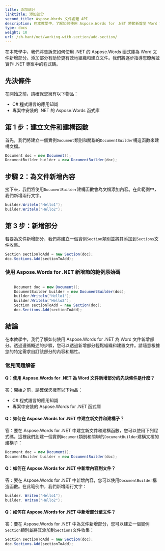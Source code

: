 ```yaml
---
title: 添加部分
linktitle: 添加部分
second_title: Aspose.Words 文件處理 API
description: 在本教學中，了解如何使用 Aspose.Words for .NET 將節新增至 Word 文件。建立文檔的逐步指南。
type: docs
weight: 10
url: /zh-hant/net/working-with-section/add-section/
---
```


在本教學中，我們將告訴您如何使用 .NET 的 Aspose.Words 函式庫為 Word 文件新增部分。添加部分有助於更有效地組織和建立文件。我們將逐步指導您瞭解並實作 .NET 專案中的程式碼。

## 先決條件
在開始之前，請確保您擁有以下物品：
- C# 程式語言的應用知識
- 專案中安裝的 .NET 的 Aspose.Words 函式庫

## 第 1 步：建立文件和建構函數
首先，我們將建立一個實例`Document`類別和關聯的`DocumentBuilder`構造函數來建構文檔。

```csharp
Document doc = new Document();
DocumentBuilder builder = new DocumentBuilder(doc);
```

## 步驟 2：為文件新增內容
接下來，我們將使用`DocumentBuilder`建構函數會為文檔添加內容。在此範例中，我們新增兩行文字。

```csharp
builder.Writeln("Hello1");
builder.Writeln("Hello2");
```

## 第 3 步：新增部分
若要為文件新增部分，我們將建立一個實例`Section`類別並將其添加到`Sections`文件收集。

```csharp
Section sectionToAdd = new Section(doc);
doc.Sections.Add(sectionToAdd);
```

### 使用 Aspose.Words for .NET 新增節的範例原始碼 

```csharp

	Document doc = new Document();
	DocumentBuilder builder = new DocumentBuilder(doc);
	builder.Writeln("Hello1");
	builder.Writeln("Hello2");
	Section sectionToAdd = new Section(doc);
	doc.Sections.Add(sectionToAdd);

```
## 結論
在本教學中，我們了解如何使用 Aspose.Words for .NET 為 Word 文件新增部分。透過遵循概述的步驟，您可以透過新增部分輕鬆組織和建置文件。請隨意根據您的特定需求自訂該部分的內容和屬性。

### 常見問題解答

#### Q：使用 Aspose.Words for .NET 為 Word 文件新增部分的先決條件是什麼？

答：開始之前，請確保您擁有以下物品：
- C# 程式語言的應用知識
- 專案中安裝的 Aspose.Words for .NET 函式庫

#### Q：如何在 Aspose.Words for .NET 中建立新文件和建構子？

答：要在 Aspose.Words for .NET 中建立新文件和建構函數，您可以使用下列程式碼。這裡我們創建一個實例`Document`類別和關聯的`DocumentBuilder`建構文檔的建構子：

```csharp
Document doc = new Document();
DocumentBuilder builder = new DocumentBuilder(doc);
```

#### Q：如何在 Aspose.Words for .NET 中新增內容到文件？

答：要在 Aspose.Words for .NET 中新增內容，您可以使用`DocumentBuilder`構造函數。在此範例中，我們新增兩行文字：

```csharp
builder. Writen("Hello1");
builder. Writen("Hello2");
```

#### Q：如何在 Aspose.Words for .NET 中新增部分至文件？

答：要在 Aspose.Words for .NET 中為文件新增部分，您可以建立一個實例`Section`類別並將其添加到`Sections`文件收集：

```csharp
Section sectionToAdd = new Section(doc);
doc.Sections.Add(sectionToAdd);
```